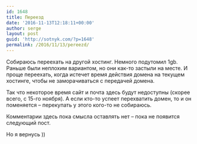 ```yaml
---
id: 1648
title: Переезд
date: '2016-11-13T12:18:11+00:00'
author: serge
layout: post
guid: 'http://sotnyk.com/?p=1648'
permalink: /2016/11/13/pereezd/
---
```


Собираюсь переехать на другой хостинг. Немного подутомил 1gb. Раньше были неплохим вариантом, но они как-то застыли на месте. И проще переехать, когда истечет время действия домена на текущем хостинге, чтобы не заморачиваться с передачей домена.

Так что некоторое время сайт и почта здесь будут недоступны (скорее всего, с 15-го ноября). А если кто-то успеет перехватить домен, то и он поменяется – перекупать у этого кого-то не собираюсь.

Комментарии здесь пока смысла оставлять нет – пока не появится следующий пост.

Но я вернусь ))
